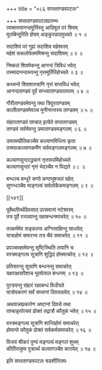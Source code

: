 +++
title = "०८६ सप्तताण्डवपटलः"

+++
सप्तताण्डवपटलप्रारम्भः  
त्यक्तस्यानन्दमूर्त्तिस्तु आदिमूलं परं शिवम्  
मूलबिन्दुरिति ज्ञेयम् अङ्कुरन्नादमुच्यते ॥ १ ॥


सदाशिवं परं गुह्यं सदाशिव महेश्वरम्  
महेशं सकलोपेतममिश्रन्तु सदाशिवम् ॥ २ ॥


निष्कलं शिवमेकन्तु आनन्दं त्रिविधं भवेत्  
तस्मादानन्दरूपन्तु नृत्तमूर्तिरिहोच्यते ॥ ३ ॥


कथ्यन्ते शिवशास्त्राणि नृत्तं सप्तविधं भवेत्  
आनन्दताण्डवं पूर्वं सन्ध्याताण्डवतत्परम् ॥ ४ ॥


गौरीताण्डवमेवन्तु तथा त्रिपुरताण्डवम्  
कालीताण्डवमेवञ्च मुनीनान्तस्य ताण्डवम् ॥ ५ ॥


संहारताण्डवं पश्चात् इत्येते सप्तताण्डवम्  
ताण्डवं सर्वमेवन्तु उमाताण्डवमङ्गलम् ॥ ६ ॥


उमासम्प्रीतिकञ्चैव कल्याणविधिना कृता  
तस्मात्कल्याणकर्मेण सर्वमङ्गलमङ्गलम् ॥ ७ ॥


कल्याणसुन्दरद्ध्यानं नृत्तरूपमिहोच्यते  
कल्याणसुन्दरं नृत्तं भेदञ्चैव न विद्यते ॥ ८ ॥


बन्धञ्च बन्धुरे कण्ठे कण्ठभूषजलं ग्रहेत्  
सुगन्धञ्चैव माङ्गल्यं सर्वलोकैकमङ्गलम् ॥ ९ ॥



[[५४९]]  

पूर्वेथतीर्त्थदिवसात् उत्सवानां नटेश्वरम्  
तत्र पूर्वे रजन्न्यान्तु रक्षाबन्धनमाचरेत् ॥ १० ॥


तत्कर्ममेव सङ्कल्प्य अग्निसाक्षिन्तु साधयेत्  
यात्राहोमं समारभ्य तत्र चैवं समाचरेत् ॥ ११ ॥


प्रपञ्चरक्षामेवन्तु सृष्टिस्थिति लयानि च  
वस्त्रमङ्गल्य सूत्राणि शुद्धिदं होममाचरेत् ॥ १२ ॥


प्रतिसरन्तु सूत्राणि बन्धनन्तु समाचरेत्  
यक्षराक्षसपैशाच भूतवेताल बन्धनम् ॥ १३ ॥


पुरत्रयन्तु संहारं रक्षाबन्धं विधीयते  
यात्रोपकरणं सर्वं सप्तानां दिवसन्नयेत् ॥ १४ ॥


अथवान्न्यप्रकारेण अष्टानां दिवसे तथा  
पश्चान्नृत्तोत्सवं प्रोक्तं तद्रात्रौ कौतुकं भवेत् ॥ १५ ॥


वस्त्रमङ्गल्य सूत्राणि शान्तिहोमं समाचरेत्  
होमान्ते कौतुकं प्रोक्तं सर्वकर्मसमाचरेत् ॥ १६ ॥


विजयं श्रीकरं पुण्यं मङ्गल्यं मङ्गलं शुभम्  
कीर्तिरायुष्य पुत्रार्त्थं कल्याणञ्चैव कारयेत् ॥ १७ ॥


इति सप्तताण्डवपटलः षडशीतितमः  

